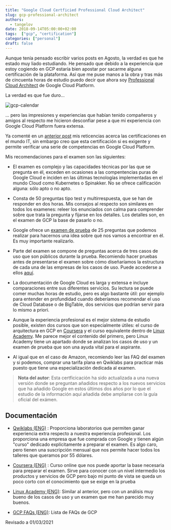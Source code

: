```yaml
---
title: "Google Cloud Certficied Professional Cloud Architect"
slug: gcp-professional-architect
authors:
  - tangelov
date: 2018-09-14T05:00:00+02:00
tags:  ["gcp", "certification"]
categories: ["personal"]
draft: false
---
```


Aunque tenía pensado escribir varios posts en Agosto, la verdad es que he estado muy liado estudiando. He pensado que debido a la experiencia que estoy cogiendo en GCP estaría bien apostar por sacarme alguna certificación de la plataforma. Así que me puse manos a la obra y tras más de cincuenta horas de estudio puedo decir que ahora soy [Professional Cloud Architect](https://cloud.google.com/certification/cloud-architect) de Google Cloud Platform.

La verdad es que fue duro...

![gcp-calendar](https://storage.googleapis.com/tangelov-data/images/0014-00.png)

... pero las impresiones y experiencias que habían tenido compañeros y amigos al respecto me hicieron desconfiar pese a que mi experiencia con Google Cloud Platform fuera extensa. 

Ya comenté en un [anterior post](https://tangelov.me/posts/aws-certified-associate.html) mis reticencias acerca las certificaciones en el mundo IT, sin embargo creo que esta certificación si es exigente y permite verificar una serie de competencias en Google Cloud Platform.

<!--more-->

Mis recomendaciones para el examen son las siguientes:

* El examen es complejo y las capacidades técnicas por las que se pregunta en él, exceden en ocasiones a las compentencias puras de Google Cloud e inciden en las últimas tecnologías implementadas en el mundo Cloud como Kubernetes o Spinakker. No se ofrece calificación alguna: sólo apto o no apto.

* Consta de 50 preguntas tipo test y multirrespuesta, que se han de responder en dos horas. Mis consejos al respecto son similares en todos los examenes: releer los enunciados con calma para comprender sobre que trata la pregunta y fijarse en los detalles. Los detalles son, en el examen de GCP la base de pasarlo o no.

* Google ofrece un [examen de prueba](https://cloud.google.com/certification/practice-exam/cloud-architect) de 25 preguntas que podemos realizar para hacernos una idea sobre qué nos vamos a encontrar en él. Es muy importante realizarlo.

* Parte del examen se compone de preguntas acerca de tres casos de uso que son públicos durante la prueba. Recomiendo hacer pruebas antes de presentarse el examen sobre cómo diseñaríamos la estructura de cada una de las empresas de los casos de uso. Puede accederse a ellos [aquí](https://cloud.google.com/certification/guides/cloud-architect/).

* La documentación de Google Cloud es larga y extensa e incluye comparaciones entre sus diferentes servicios. Su lectura se puede comer muchas horas de estudio, pero es algo bastante útil: por ejemplo para entender en profundidad cuando deberíamos recomendar el uso de Cloud Database o de BigTable, dos servicios que podrían servir para lo mismo a priori.

* Aunque la experiencia profesional es el mejor sistema de estudio posible, existen dos cursos que son especialmente útiles: el curso de arquitectura en GCP en [Coursera](https://www.coursera.org/specializations/gcp-architecture) y el curso equivalente dentro de [Linux Academy](https://linuxacademy.com/google-cloud-platform/training/course/google-cloud-essentials). Me parece mejor el contenido del primero, pero Linux Academy tiene un apartado donde se analizan los casos de uso y un examen de prueba que son una ayuda vital para el aspirante.

* Al igual que en el caso de Amazon, recomiendo leer las FAQ del examen y si podemos, comprar una tarifa plana en Qwiklabs para practicar más puesto que tiene una especialización dedicada al examen.

> __Nota del autor__: Esta certficicación ha sido actualizada a una nueva versión donde se preguntan añadidos respecto a los nuevos servicios que ha añadido Google en estos últimos dos años por lo que el estudio de la información aquí añadida debe ampliarse con la guía oficial del exámen.


## Documentación

* [Qwiklabs (ENG)](https://qwiklabs.com/home?locale=en) : Proporciona laboratorios que permiten ganar experiencia extra respecto a nuestra experiencia profesional. Los proporciona una empresa que fue comprada con Google y tienen algún "curso" dedicado explícitamente a preparar el examen. Es algo caro, pero tienen una suscripción mensual que nos permite hacer todos los talleres que queramos por 55 dólares.

* [Coursera (ENG)](https://www.coursera.org/) : Curso online que nos puede aportar la base necesaria para preparar el examen. Sirve para conocer con un nivel intermedio los productos y servicios de GCP pero bajo mi punto de vista se queda un poco corto con el conocimiento que se exige en la prueba

* [Linux Academy (ENG)](https://linuxacademy.com/): Similar al anterior, pero con un análisis muy bueno de los casos de uso y un examen que me han parecido muy buenos.

* [GCP FAQs (ENG)](https://cloud.google.com/certification/faqs/#0): Lista de FAQs de GCP

Revisado a 01/03/2021

